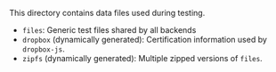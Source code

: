 This directory contains data files used during testing.

-   `files`: Generic test files shared by all backends
-   `dropbox` (dynamically generated): Certification information used by `dropbox-js`.
-   `zipfs` (dynamically generated): Multiple zipped versions of `files`.
